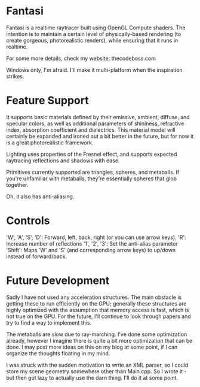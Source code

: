 Fantasi
=======

Fantasi is a realtime raytracer built using OpenGL Compute shaders.  The intention is 
to maintain a certain level of physically-based rendering (to create gorgeous, 
photorealistic renders), while ensuring that it runs in realtime.

For some more details, check my website: thecodeboss.com

Windows only, I'm afraid.  I'll make it multi-platform when the inspiration strikes.

Feature Support
===============

It supports basic materials defined by their emissive, ambient, diffuse, and specular
colors, as well as additional parameters of shininess, refractive index, absorption
coefficient and dielectrics.  This material model will certainly be expanded and ironed
out a bit better in the future, but for now it is a great photorealistic framework.

Lighting uses properties of the Fresnel effect, and supports expected raytracing
reflections and shadows with ease.

Primitives currently supported are triangles, spheres, and metaballs.  If you're
unfamiliar with metaballs, they're essentially spheres that glob together.

Oh, it also has anti-aliasing.

Controls
========

'W', 'A', 'S', 'D': Forward, left, back, right (or you can use arrow keys).
'R': Increase number of reflections
'1', '2', '3': Set the anti-alias parameter
'Shift': Maps 'W' and 'S' (and corresponding arrow keys) to up/down instead of forward/back.

Future Development
==================

Sadly I have not used any acceleration structures.  The main obstacle is getting these
to run efficiently on the GPU; generally these structures are highly optimized with the
assumption that memory access is fast, which is not true on the GPU.  For the future,
I'll continue to look through papers and try to find a way to implement this.

The metaballs are slow due to ray-marching.  I've done some optimization already, however
I imagine there is quite a bit more optimization that can be done.  I may post more ideas
on this on my blog at some point, if I can organize the thoughts floating in my mind.

I was struck with the sudden motivation to write an XML parser, so I could store my scene
geometry somewhere other than Main.cpp.  So I wrote it - but then got lazy to actually
use the darn thing.  I'll do it at some point.
